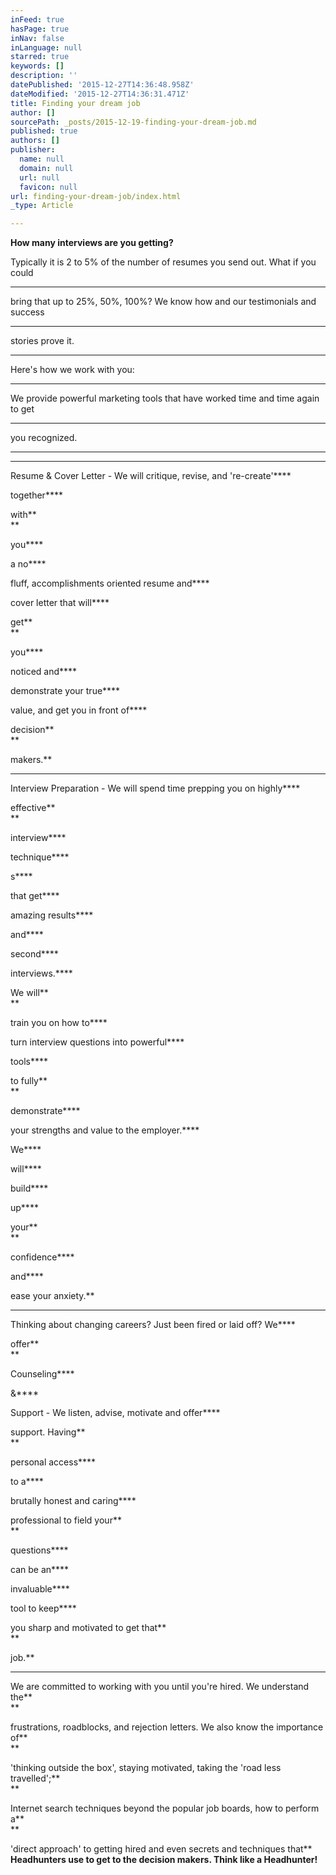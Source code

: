 ```yaml
---
inFeed: true
hasPage: true
inNav: false
inLanguage: null
starred: true
keywords: []
description: ''
datePublished: '2015-12-27T14:36:48.958Z'
dateModified: '2015-12-27T14:36:31.471Z'
title: Finding your dream job
author: []
sourcePath: _posts/2015-12-19-finding-your-dream-job.md
published: true
authors: []
publisher:
  name: null
  domain: null
  url: null
  favicon: null
url: finding-your-dream-job/index.html
_type: Article

---
```

**How many interviews are you getting?**

Typically it is 2 to 5% of the number of resumes you send out.  What if you could

****

bring that up to 25%, 50%, 100%? We know how and our testimonials and success

****

stories prove it.

****

Here's how we work with you:

****

We provide powerful marketing tools that have worked time and time again to get

****

you recognized.

****

* **

Resume & Cover Letter - We will critique, revise, and 're-create'****

together****

with**  
**

you****

a no****

fluff, accomplishments oriented resume and****

cover letter that will****

get**  
**

you****

noticed and****

demonstrate your true****

value, and get you in front of****

decision**  
**

makers.**

* **

Interview Preparation - We will spend time prepping you on highly****

effective**  
**

interview****

technique****

s****

that get****

amazing results****

and****

second****

interviews.****

We will**  
**

train you on how to****

turn interview questions into powerful****

tools****

to fully**  
**

demonstrate****

your strengths and value to the employer.****

We****

will****

build****

up****

your**  
**

confidence****

and****

ease your anxiety.**

* **

Thinking about changing careers? Just been fired or laid off? We****

offer**  
**

Counseling****

&****

Support - We listen, advise, motivate and offer****

support.  Having**  
**

personal access****

to a****

brutally honest and caring****

professional to field your**  
**

questions****

can be an****

invaluable****

tool to keep****

you sharp and motivated to get that**  
**

job.**

* **

We are committed to working with you until you're hired. We understand the**  
**

frustrations, roadblocks, and rejection letters. We also know the importance of**  
**

'thinking outside the box', staying motivated, taking the 'road less travelled';**  
**

Internet search techniques beyond the popular job boards, how to perform a**  
**

'direct approach' to getting hired and even secrets and techniques that**  
**Headhunters use to get to the decision makers. Think like a Headhunter!**